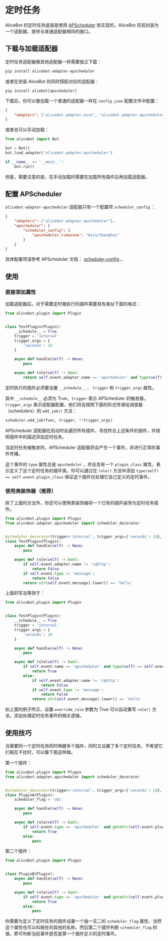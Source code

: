 # 定时任务

AliceBot 的定时任务底层是使用 [APScheduler](https://apscheduler.readthedocs.io/) 库实现的，AliceBot 将其封装为一个适配器，提供与普通适配器相同的接口。

## 下载与加载适配器

定时任务适配器像其他适配器一样需要独立下载：

```sh
pip install alicebot-adapter-apscheduler
```

或者在安装 AliceBot 的同时搭配对应的适配器：

```
pip install aliebot[apscheduler]
```

下载后，你可以像加载一个普通的适配器一样在 `config.json` 配置文件中配置：

```json
{
    "adapters": ["alicebot.adapter.xxxx", "alicebot.adapter.apscheduler"]
}
```

或者也可以手动加载：

```python
from alicebot import Bot

bot = Bot()
bot.load_adapter('alicebot.adapter.apscheduler')

if __name__ == '__main__':
    bot.run()

```

但是，需要注意的是，在手动加载时需要在加载所有插件后再加载适配器。

## 配置 APScheduler

`alicebot-adapter-apscheduler` 适配器只有一个配置项 `scheduler_config` ：

```json
{
    "adapters": ["alicebot.adapter.apscheduler"],
    "apscheduler": {
        "scheduler_config": {
            "apscheduler.timezone": "Asia/Shanghai"
        }
    }
}
```

具体配置项请参考 APScheduler 文档： [scheduler-config](https://apscheduler.readthedocs.io/en/latest/userguide.html#scheduler-config) 。

## 使用

### 直接添加属性

加载适配器后，对于需要定时被执行的插件需要具有类似下面的格式：

```python
from alicebot.plugin import Plugin


class TestPlugin(Plugin):
    __schedule__ = True
    trigger = 'interval'
    trigger_args = {
        'seconds': 10
    }

    async def handle(self) -> None:
        pass

    async def rule(self) -> bool:
        return self.event.adapter.name == 'apscheduler' and type(self) == self.event.plugin_class

```

定时执行的插件必须要设置 `__schedule__` 、 `trigger` 和 `trigger_args` 属性。

其中 `__schedule__` 必须为 True，`trigger` 表示 APScheduler 的触发器， `trigger_args` 表示适配器配置，他们将会按照下面的形式传递给调度器（schedulers）的 `add_job()` 方法：

```python
scheduler.add_job(func, trigger, **trigger_args)
```

APScheduler 适配器在启动时会遍历所有插件，寻找符合上述条件的插件，并按照插件中的描述添加定时任务。

当定时任务被触发时，APScheduler 适配器将会产生一个事件，并进行正常的事件传播。

这个事件的 `type` 属性总是 `apscheduler` ，并且具有一个 `plugin_class` 属性，表示定义了这个定时任务的插件类。你可以通过在 `rule()` 方法中添加 `type(self) == self.event.plugin_class` 保证这个插件仅处理它自己定义的定时事件。

### 使用类装饰器（推荐）

除了上面的方法外，你还可以使用类装饰器将一个已有的插件装饰为定时任务插件。

```python
from alicebot.plugin import Plugin
from alicebot.adapter.apscheduler import scheduler_decorator


@scheduler_decorator(trigger='interval', trigger_args={'seconds': 10}, override_rule=True)
class TestPlugin(Plugin):
    async def handle(self) -> None:
        pass

    async def rule(self) -> bool:
        if self.event.adapter.name != 'cqhttp':
            return False
        if self.event.type != 'message':
            return False
        return str(self.event.message).lower() == 'hello'

```

上面的写法等效于：

```python
from alicebot.plugin import Plugin


class TestPlugin(Plugin):
    __schedule__ = True
    trigger = 'interval'
    trigger_args = {
        'seconds': 10
    }

    async def handle(self) -> None:
        pass

    async def rule(self) -> bool:
        if self.event.name == 'apscheduler' and type(self) == self.event.plugin_class:
            return True
        else:
            if self.event.adapter.name != 'cqhttp':
                return False
            if self.event.type != 'message':
                return False
            return str(self.event.message).lower() == 'hello'

```

如上面的例子所示，设置 `override_rule` 参数为 True 可以自动重写 `rule()` 方法，添加处理定时任务事件的相关逻辑。

## 使用技巧

当需要同一个定时任务同时唤醒多个插件，同时又设置了多个定时任务，不希望它们相互干扰时，可以像下面这样做。

第一个插件：

```python
from alicebot.plugin import Plugin
from alicebot.adapter.apscheduler import scheduler_decorator


@scheduler_decorator(trigger='interval', trigger_args={'seconds': 10}, override_rule=False)
class PluginA(Plugin):
    scheduler_flag = 'abc'

    async def handle(self) -> None:
        pass

    async def rule(self) -> bool:
        if self.event.type == 'apscheduler' and getattr(self.event.plugin_class, 'scheduler_flag', '') == 'abc':
            return True
        else:
            pass

```

第二个插件：

```python
from alicebot.plugin import Plugin


class PluginB(Plugin):
    async def handle(self) -> None:
        pass

    async def rule(self) -> bool:
        if self.event.type == 'apscheduler' and getattr(self.event.plugin_class, 'scheduler_flag', '') == 'abc':
            return True
        else:
            pass

```

你需要为定义了定时任务的插件设置一个独一无二的 `scheduler_flag` 属性，当然这个属性也可以叫做任何其他的名称，然后第二个插件判断 `scheduler_flag` 的值，即可判断当前事件是否是第一个插件定义的定时事件。